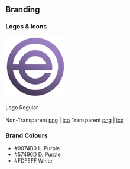 ## Branding
### Logos & Icons
<img src="/ep.png" width="164"></img><br></br>
Logo Regular <br></br>
Non-Transparent <a href="/ep.png">png</a> | <a href="/ep.png">ico</a>
Transparent <a href="/ep.png">png</a> | <a href="/ep.png">ico</a>
### Brand Colours
-  #9074B0 L. Purple
-  #57496D D. Purple
-  #FDFEFF White
